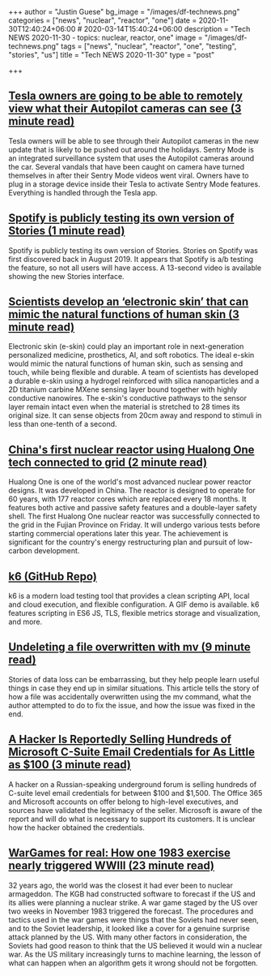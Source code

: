 +++
author = "Justin Guese"
bg_image = "/images/df-technews.png"
categories = ["news", "nuclear", "reactor", "one"]
date = 2020-11-30T12:40:24+06:00 # 2020-03-14T15:40:24+06:00
description = "Tech NEWS 2020-11-30 - topics: nuclear, reactor, one"
image = "/images/df-technews.png"
tags = ["news", "nuclear", "reactor", "one", "testing", "stories", "us"]
title = "Tech NEWS 2020-11-30"
type = "post"

+++

## [Tesla owners are going to be able to remotely view what their Autopilot cameras can see (3 minute read)](https://electrek.co/2020/11/28/tesla-owners-remotely-view-what-autopilot-cameras-can-see//1/0100017618d71b5f-25b0603d-830a-46f5-8c72-f3f242ca6af5-000000/-AxPgCEc86ujzAhnmnC_BsjYddShFDBEiHy36lMCYLM=169)

Tesla owners will be able to see through their Autopilot cameras in the new update that is likely to be pushed out around the holidays. Sentry Mode is an integrated surveillance system that uses the Autopilot cameras around the car. Several vandals that have been caught on camera have turned themselves in after their Sentry Mode videos went viral. Owners have to plug in a storage device inside their Tesla to activate Sentry Mode features. Everything is handled through the Tesla app.

## [Spotify is publicly testing its own version of Stories (1 minute read)](https://www.androidpolice.com/2020/11/28/spotify-is-publicly-testing-its-own-version-of-stories//1/0100017618d71b5f-25b0603d-830a-46f5-8c72-f3f242ca6af5-000000/uiTL040hNpYP5WYG2Y86jwdpreivCFqhTpD_4cH232Q=169)

Spotify is publicly testing its own version of Stories. Stories on Spotify was first discovered back in August 2019. It appears that Spotify is a/b testing the feature, so not all users will have access. A 13-second video is available showing the new Stories interface.

## [Scientists develop an ‘electronic skin’ that can mimic the natural functions of human skin (3 minute read)](https://sciencemint.com/scientists-develop-an-electronic-skin-that-can-mimic-the-natural-functions-of-human-skin//1/0100017618d71b5f-25b0603d-830a-46f5-8c72-f3f242ca6af5-000000/tZ1GOD0oT-qxLOvOju2h4fRs5ZWlxpAFW1T4vS2FTQ4=169)

Electronic skin (e-skin) could play an important role in next-generation personalized medicine, prosthetics, AI, and soft robotics. The ideal e-skin would mimic the natural functions of human skin, such as sensing and touch, while being flexible and durable. A team of scientists has developed a durable e-skin using a hydrogel reinforced with silica nanoparticles and a 2D titanium carbine MXene sensing layer bound together with highly conductive nanowires. The e-skin's conductive pathways to the sensor layer remain intact even when the material is stretched to 28 times its original size. It can sense objects from 20cm away and respond to stimuli in less than one-tenth of a second.

## [China's first nuclear reactor using Hualong One tech connected to grid (2 minute read)](https://news.cgtn.com/news/2020-11-27/China-s-nuclear-reactor-powered-by-Hualong-One-starts-operation-VKIUq83azS/index.html/1/0100017618d71b5f-25b0603d-830a-46f5-8c72-f3f242ca6af5-000000/CDfIjlNjT2T8texHwVw2m2kyKW9fpVNq_zyan3wyzV0=169)

Hualong One is one of the world's most advanced nuclear power reactor designs. It was developed in China. The reactor is designed to operate for 60 years, with 177 reactor cores which are replaced every 18 months. It features both active and passive safety features and a double-layer safety shell. The first Hualong One nuclear reactor was successfully connected to the grid in the Fujian Province on Friday. It will undergo various tests before starting commercial operations later this year. The achievement is significant for the country's energy restructuring plan and pursuit of low-carbon development.

## [k6 (GitHub Repo)](https://github.com/loadimpact/k6/1/0100017618d71b5f-25b0603d-830a-46f5-8c72-f3f242ca6af5-000000/9NyAmRx-3uiQp8NAevWqW2Ho7UGRUuKgV5XhIMVsBg0=169)

k6 is a modern load testing tool that provides a clean scripting API, local and cloud execution, and flexible configuration. A GIF demo is available. k6 features scripting in ES6 JS, TLS, flexible metrics storage and visualization, and more.

## [Undeleting a file overwritten with mv (9 minute read)](https://behind.pretix.eu/2020/11/28/undelete-flv-file//1/0100017618d71b5f-25b0603d-830a-46f5-8c72-f3f242ca6af5-000000/PThTl1dOwz9OITDxJE8YdwZUKRgrlDkZCLUMn54g5Zs=169)

Stories of data loss can be embarrassing, but they help people learn useful things in case they end up in similar situations. This article tells the story of how a file was accidentally overwritten using the mv command, what the author attempted to do to fix the issue, and how the issue was fixed in the end.

## [A Hacker Is Reportedly Selling Hundreds of Microsoft C-Suite Email Credentials for As Little as $100 (3 minute read)](https://gizmodo.com/a-hacker-is-reportedly-selling-hundreds-of-microsoft-c-1845769852/1/0100017618d71b5f-25b0603d-830a-46f5-8c72-f3f242ca6af5-000000/YRSfv6dCMHojjmVU6NVgnqDDg5emRG1SnfOA8Q7SA5g=169)

A hacker on a Russian-speaking underground forum is selling hundreds of C-suite level email credentials for between $100 and $1,500. The Office 365 and Microsoft accounts on offer belong to high-level executives, and sources have validated the legitimacy of the seller. Microsoft is aware of the report and will do what is necessary to support its customers. It is unclear how the hacker obtained the credentials.

## [WarGames for real: How one 1983 exercise nearly triggered WWIII (23 minute read)](https://arstechnica.com/information-technology/2020/11/wargames-for-real-how-one-1983-exercise-nearly-triggered-wwiii//1/0100017618d71b5f-25b0603d-830a-46f5-8c72-f3f242ca6af5-000000/rpWfyeMwotuAAvoMJCeRVPshgspHEMGXWaS3IpJHmLY=169)

32 years ago, the world was the closest it had ever been to nuclear armageddon. The KGB had constructed software to forecast if the US and its allies were planning a nuclear strike. A war game staged by the US over two weeks in November 1983 triggered the forecast. The procedures and tactics used in the war games were things that the Soviets had never seen, and to the Soviet leadership, it looked like a cover for a genuine surprise attack planned by the US. With many other factors in consideration, the Soviets had good reason to think that the US believed it would win a nuclear war. As the US military increasingly turns to machine learning, the lesson of what can happen when an algorithm gets it wrong should not be forgotten.

